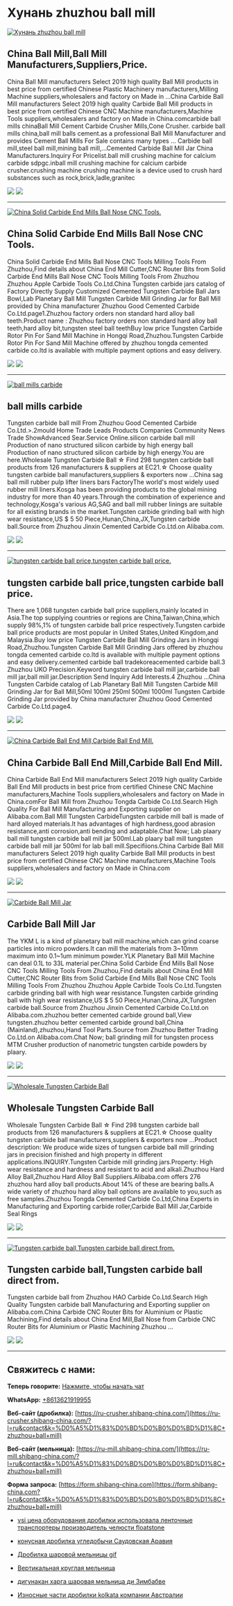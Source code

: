 # Хунань zhuzhou ball mill

<a href="https://swt.shibang-china.com/?l=ru&img&k=%D0%A5%D1%83%D0%BD%D0%B0%D0%BD%D1%8C+zhuzhou+ball+mill" target="_blank">![Хунань zhuzhou ball mill](http://static.shibang-china.com/all-800x300/929.jpg)</a>

## China Ball Mill,Ball Mill Manufacturers,Suppliers,Price.
China Ball Mill manufacturers Select 2019 high quality Ball Mill products in best price from certified Chinese Plastic Machinery manufacturers,Milling Machine suppliers,wholesalers and factory on Made in …China Carbide Ball Mill manufacturers Select 2019 high quality Carbide Ball Mill products in best price from certified Chinese CNC Machine manufacturers,Machine Tools suppliers,wholesalers and factory on Made in China.comcarbide ball mills chinaBall Mill Cement Carbide Crusher Mills,Cone Crusher. carbide ball mills china,ball mill balls cement.as a professional Ball Mill Manufacturer and provides Cement Ball Mills For Sale contains many types … Carbide ball mill,steel ball mill,mining ball mill,…Cemented Carbide Ball Mill Jar China Manufacturers.Inquiry For Pricelist.ball mill crushing machine for calcium carbide sdpgc.inball mill crushing machine for calcium carbide crusher.crushing machine crushing machine is a device used to crush hard substances such as rock,brick,ladle,granitec


<a href="https://whatsapp.shibangsoft.com/WhatsApp.php" target="_blank" title="WhatsApp">![](http://static.shibang-china.com/icon/whatsapp.png)</a> <a href="https://swt.shibang-china.com/?l=ru&icon&k=%D0%A5%D1%83%D0%BD%D0%B0%D0%BD%D1%8C+zhuzhou+ball+mill" target="_blank">![](http://static.shibang-china.com/icon/chat-ru.png)</a>

---

<a href="https://swt.shibang-china.com/?l=ru&img&k=%D0%A5%D1%83%D0%BD%D0%B0%D0%BD%D1%8C+zhuzhou+ball+mill" target="_blank">![China Solid Carbide End Mills Ball Nose CNC Tools.](http://static.shibang-china.com/all-800x300/120.jpg)</a>

## China Solid Carbide End Mills Ball Nose CNC Tools.
China Solid Carbide End Mills Ball Nose CNC Tools Milling Tools From Zhuzhou,Find details about China End Mill Cutter,CNC Router Bits from Solid Carbide End Mills Ball Nose CNC Tools Milling Tools From Zhuzhou Zhuzhou Apple Carbide Tools Co.Ltd.China Tungsten carbide jars catalog of Factory Directly Supply Customized Cemented Tungsten Carbide Ball Jars Bowl,Lab Planetary Ball Mill Tungsten Carbide Mill Grinding Jar for Ball Mill provided by China manufacturer Zhuzhou Good Cemented Carbide Co.Ltd.page1.Zhuzhou factory orders non standard hard alloy ball teeth.Product name : Zhuzhou factory orders non standard hard alloy ball teeth,hard alloy bit,tungsten steel ball teethBuy low price Tungsten Carbide Rotor Pin For Sand Mill Machine in Hongqi Road,Zhuzhou.Tungsten Carbide Rotor Pin For Sand Mill Machine offered by zhuzhou tongda cemented carbide co.ltd is available with multiple payment options and easy delivery.


<a href="https://whatsapp.shibangsoft.com/WhatsApp.php" target="_blank" title="WhatsApp">![](http://static.shibang-china.com/icon/whatsapp.png)</a> <a href="https://swt.shibang-china.com/?l=ru&icon&k=%D0%A5%D1%83%D0%BD%D0%B0%D0%BD%D1%8C+zhuzhou+ball+mill" target="_blank">![](http://static.shibang-china.com/icon/chat-ru.png)</a>

---

<a href="https://swt.shibang-china.com/?l=ru&img&k=%D0%A5%D1%83%D0%BD%D0%B0%D0%BD%D1%8C+zhuzhou+ball+mill" target="_blank">![ball mills carbide](http://static.shibang-china.com/all-800x300/1326.jpg)</a>

## ball mills carbide
Tungsten carbide ball mill From Zhuzhou Good Cemented Carbide Co.Ltd.&gt;.2mould Home Trade Leads Products Companies Community News Trade ShowAdvanced Sear.Service Online.silicon carbide ball mill Production of nano structured silicon carbide by high energy ball Production of nano structured silicon carbide by high energy.You are here.Wholesale Tungsten Carbide Ball ☆ Find 298 tungsten carbide ball products from 126 manufacturers &amp; suppliers at EC21.☆ Choose quality tungsten carbide ball manufacturers,suppliers &amp; exporters now …China sag ball mill rubber pulp lifter liners bars FactoryThe world's most widely used rubber mill liners.Kosga has been providing products to the global mining industry for more than 40 years.Through the combination of experience and technology,Kosga's various AG,SAG and ball mill rubber linings are suitable for all existing brands in the market.Tungsten carbide grinding ball with high wear resistance,US $ 5 50 Piece,Hunan,China,JX,Tungsten carbide ball.Source from Zhuzhou Jinxin Cemented Carbide Co.Ltd.on Alibaba.com.


<a href="https://whatsapp.shibangsoft.com/WhatsApp.php" target="_blank" title="WhatsApp">![](http://static.shibang-china.com/icon/whatsapp.png)</a> <a href="https://swt.shibang-china.com/?l=ru&icon&k=%D0%A5%D1%83%D0%BD%D0%B0%D0%BD%D1%8C+zhuzhou+ball+mill" target="_blank">![](http://static.shibang-china.com/icon/chat-ru.png)</a>

---

<a href="https://swt.shibang-china.com/?l=ru&img&k=%D0%A5%D1%83%D0%BD%D0%B0%D0%BD%D1%8C+zhuzhou+ball+mill" target="_blank">![tungsten carbide ball price,tungsten carbide ball price.](http://static.shibang-china.com/all-800x300/999.jpg)</a>

## tungsten carbide ball price,tungsten carbide ball price.
There are 1,068 tungsten carbide ball price suppliers,mainly located in Asia.The top supplying countries or regions are China,Taiwan,China,which supply 98%,1% of tungsten carbide ball price respectively.Tungsten carbide ball price products are most popular in United States,United Kingdom,and Malaysia.Buy low price Tungsten Carbide Ball Mill Grinding Jars in Hongqi Road,Zhuzhou.Tungsten Carbide Ball Mill Grinding Jars offered by zhuzhou tongda cemented carbide co.ltd is available with multiple payment options and easy delivery.cemented carbide ball tradekoreacemented carbide ball.3 Zhuzhou UKO Precision.Keyword tungsten carbide ball mill jar,carbide ball mill jar,ball mill jar.Description Send Inquiry Add Interests.4 Zhuzhou …China Tungsten Carbide catalog of Lab Planetary Ball Mill Tungsten Carbide Mill Grinding Jar for Ball Mill,50ml 100ml 250ml 500ml 1000ml Tungsten Carbide Grinding Jar provided by China manufacturer Zhuzhou Good Cemented Carbide Co.Ltd.page4.


<a href="https://whatsapp.shibangsoft.com/WhatsApp.php" target="_blank" title="WhatsApp">![](http://static.shibang-china.com/icon/whatsapp.png)</a> <a href="https://swt.shibang-china.com/?l=ru&icon&k=%D0%A5%D1%83%D0%BD%D0%B0%D0%BD%D1%8C+zhuzhou+ball+mill" target="_blank">![](http://static.shibang-china.com/icon/chat-ru.png)</a>

---

<a href="https://swt.shibang-china.com/?l=ru&img&k=%D0%A5%D1%83%D0%BD%D0%B0%D0%BD%D1%8C+zhuzhou+ball+mill" target="_blank">![China Carbide Ball End Mill,Carbide Ball End Mill.](http://static.shibang-china.com/all-800x300/1375.jpg)</a>

## China Carbide Ball End Mill,Carbide Ball End Mill.
China Carbide Ball End Mill manufacturers Select 2019 high quality Carbide Ball End Mill products in best price from certified Chinese CNC Machine manufacturers,Machine Tools suppliers,wholesalers and factory on Made in China.comFor Ball Mill from Zhuzhou Tongda Carbide Co.Ltd.Search High Quality For Ball Mill Manufacturing and Exporting supplier on Alibaba.com.Ball Mill Tungsten CarbideTungsten carbide mill ball is made of hard alloyed materials.It has advantages of high hardness,good abrasion resistance,anti corrosion,anti bending and adaptable.Chat Now; Lab plaary ball mill tungsten carbide ball mill jar 500ml.Lab plaary ball mill tungsten carbide ball mill jar 500ml for lab ball mill.Specifiions.China Carbide Ball Mill manufacturers Select 2019 high quality Carbide Ball Mill products in best price from certified Chinese CNC Machine manufacturers,Machine Tools suppliers,wholesalers and factory on Made in China.com


<a href="https://whatsapp.shibangsoft.com/WhatsApp.php" target="_blank" title="WhatsApp">![](http://static.shibang-china.com/icon/whatsapp.png)</a> <a href="https://swt.shibang-china.com/?l=ru&icon&k=%D0%A5%D1%83%D0%BD%D0%B0%D0%BD%D1%8C+zhuzhou+ball+mill" target="_blank">![](http://static.shibang-china.com/icon/chat-ru.png)</a>

---

<a href="https://swt.shibang-china.com/?l=ru&img&k=%D0%A5%D1%83%D0%BD%D0%B0%D0%BD%D1%8C+zhuzhou+ball+mill" target="_blank">![Carbide Ball Mill Jar](http://static.shibang-china.com/all-800x300/1525.jpg)</a>

## Carbide Ball Mill Jar
The YKM L is a kind of planetary ball mill machine,which can grind coarse particles into micro powders.It can mill the materials from 3~10mm maximum into 0.1~1um minimum powder.YLK Planetary Ball Mill Machine can deal 0.1L to 33L material per.China Solid Carbide End Mills Ball Nose CNC Tools Milling Tools From Zhuzhou,Find details about China End Mill Cutter,CNC Router Bits from Solid Carbide End Mills Ball Nose CNC Tools Milling Tools From Zhuzhou Zhuzhou Apple Carbide Tools Co.Ltd.Tungsten carbide grinding ball with high wear resistance.Tungsten carbide grinding ball with high wear resistance,US $ 5 50 Piece,Hunan,China,JX,Tungsten carbide ball.Source from Zhuzhou Jinxin Cemented Carbide Co.Ltd.on Alibaba.com.zhuzhou better cemented carbide ground ball,View tungsten.zhuzhou better cemented carbide ground ball,China (Mainland),zhuzhou,Hand Tool Parts.Source from Zhuzhou Better Trading Co.Ltd.on Alibaba.com.Chat Now; ball grinding mill for tungsten process MTM Crusher production of nanometric tungsten carbide powders by plaary.


<a href="https://whatsapp.shibangsoft.com/WhatsApp.php" target="_blank" title="WhatsApp">![](http://static.shibang-china.com/icon/whatsapp.png)</a> <a href="https://swt.shibang-china.com/?l=ru&icon&k=%D0%A5%D1%83%D0%BD%D0%B0%D0%BD%D1%8C+zhuzhou+ball+mill" target="_blank">![](http://static.shibang-china.com/icon/chat-ru.png)</a>

---

<a href="https://swt.shibang-china.com/?l=ru&img&k=%D0%A5%D1%83%D0%BD%D0%B0%D0%BD%D1%8C+zhuzhou+ball+mill" target="_blank">![Wholesale Tungsten Carbide Ball](http://static.shibang-china.com/all-800x300/972.jpg)</a>

## Wholesale Tungsten Carbide Ball
Wholesale Tungsten Carbide Ball ☆ Find 298 tungsten carbide ball products from 126 manufacturers &amp; suppliers at EC21.☆ Choose quality tungsten carbide ball manufacturers,suppliers &amp; exporters now …Product description: We produce wide sizes of tungsen carbide ball mill grinding jars in precision finished and high property in different applications.INQUIRY.Tungsten Carbide mill grinding jars.Property: High wear resistance and hardness and resistant to acid and alkali.Zhuzhou Hard Alloy Ball,Zhuzhou Hard Alloy Ball Suppliers.Alibaba.com offers 276 zhuzhou hard alloy ball products.About 14% of these are bearing balls.A wide variety of zhuzhou hard alloy ball options are available to you,such as free samples.Zhuzhou Tongda Cemented Carbide Co.Ltd,China Experts in Manufacturing and Exporting carbide roller,Carbide Ball Mill Jar,Carbide Seal Rings


<a href="https://whatsapp.shibangsoft.com/WhatsApp.php" target="_blank" title="WhatsApp">![](http://static.shibang-china.com/icon/whatsapp.png)</a> <a href="https://swt.shibang-china.com/?l=ru&icon&k=%D0%A5%D1%83%D0%BD%D0%B0%D0%BD%D1%8C+zhuzhou+ball+mill" target="_blank">![](http://static.shibang-china.com/icon/chat-ru.png)</a>

---

<a href="https://swt.shibang-china.com/?l=ru&img&k=%D0%A5%D1%83%D0%BD%D0%B0%D0%BD%D1%8C+zhuzhou+ball+mill" target="_blank">![Tungsten carbide ball,Tungsten carbide ball direct from.](http://static.shibang-china.com/all-800x300/1399.jpg)</a>

## Tungsten carbide ball,Tungsten carbide ball direct from.
Tungsten carbide ball from Zhuzhou HAO Carbide Co.Ltd.Search High Quality Tungsten carbide ball Manufacturing and Exporting supplier on Alibaba.com.China Carbide CNC Router Bits for Aluminium or Plastic Machining,Find details about China End Mill,Ball Nose from Carbide CNC Router Bits for Aluminium or Plastic Machining Zhuzhou …

<a href="https://whatsapp.shibangsoft.com/WhatsApp.php" target="_blank" title="WhatsApp">![](http://static.shibang-china.com/icon/whatsapp.png)</a> <a href="https://swt.shibang-china.com/?l=ru&icon&k=%D0%A5%D1%83%D0%BD%D0%B0%D0%BD%D1%8C+zhuzhou+ball+mill" target="_blank">![](http://static.shibang-china.com/icon/chat-ru.png)</a>

---
## Свяжитесь с нами:

**Теперь говорите:** [Нажмите, чтобы начать чат](https://swt.shibang-china.com?l=ru&contact&k=%D0%A5%D1%83%D0%BD%D0%B0%D0%BD%D1%8C+zhuzhou+ball+mill)

**WhatsApp:**  [+8613621919955](https://whatsapp.shibangsoft.com/WhatsApp.php)

**Веб-сайт (дробилка):** [https://ru-crusher.shibang-china.com/](https://ru-crusher.shibang-china.com/?l=ru&contact&k=%D0%A5%D1%83%D0%BD%D0%B0%D0%BD%D1%8C+zhuzhou+ball+mill)

**Веб-сайт (мельница):** [https://ru-mill.shibang-china.com/](https://ru-mill.shibang-china.com/?l=ru&contact&k=%D0%A5%D1%83%D0%BD%D0%B0%D0%BD%D1%8C+zhuzhou+ball+mill)

**Форма запроса:** [https://form.shibang-china.com](https://form.shibang-china.com?l=ru&contact&k=%D0%A5%D1%83%D0%BD%D0%B0%D0%BD%D1%8C+zhuzhou+ball+mill)

* [vsi цена оборудования дробилки использовала ленточные транспортеры производитель челюсти floatstone](../132/vsi%20%D1%86%D0%B5%D0%BD%D0%B0%20%D0%BE%D0%B1%D0%BE%D1%80%D1%83%D0%B4%D0%BE%D0%B2%D0%B0%D0%BD%D0%B8%D1%8F%20%D0%B4%D1%80%D0%BE%D0%B1%D0%B8%D0%BB%D0%BA%D0%B8%20%D0%B8%D1%81%D0%BF%D0%BE%D0%BB%D1%8C%D0%B7%D0%BE%D0%B2%D0%B0%D0%BB%D0%B0%20%D0%BB%D0%B5%D0%BD%D1%82%D0%BE%D1%87%D0%BD%D1%8B%D0%B5%20%D1%82%D1%80%D0%B0%D0%BD%D1%81%D0%BF%D0%BE%D1%80%D1%82%D0%B5%D1%80%D1%8B%20%D0%BF%D1%80%D0%BE%D0%B8%D0%B7%D0%B2%D0%BE%D0%B4%D0%B8%D1%82%D0%B5%D0%BB%D1%8C%20%D1%87%D0%B5%D0%BB%D1%8E%D1%81%D1%82%D0%B8%20floatstone.md)

* [конусная дробилка угледобычи Саудовская Аравия](../134/%D0%BA%D0%BE%D0%BD%D1%83%D1%81%D0%BD%D0%B0%D1%8F%20%D0%B4%D1%80%D0%BE%D0%B1%D0%B8%D0%BB%D0%BA%D0%B0%20%D1%83%D0%B3%D0%BB%D0%B5%D0%B4%D0%BE%D0%B1%D1%8B%D1%87%D0%B8%20%D0%A1%D0%B0%D1%83%D0%B4%D0%BE%D0%B2%D1%81%D0%BA%D0%B0%D1%8F%20%D0%90%D1%80%D0%B0%D0%B2%D0%B8%D1%8F.md)

* [Дробилка шаровой мельницы gif](../132/%D0%94%D1%80%D0%BE%D0%B1%D0%B8%D0%BB%D0%BA%D0%B0%20%D1%88%D0%B0%D1%80%D0%BE%D0%B2%D0%BE%D0%B9%20%D0%BC%D0%B5%D0%BB%D1%8C%D0%BD%D0%B8%D1%86%D1%8B%20gif.md)

* [Вертикальная круглая мельница](../133/%D0%92%D0%B5%D1%80%D1%82%D0%B8%D0%BA%D0%B0%D0%BB%D1%8C%D0%BD%D0%B0%D1%8F%20%D0%BA%D1%80%D1%83%D0%B3%D0%BB%D0%B0%D1%8F%20%D0%BC%D0%B5%D0%BB%D1%8C%D0%BD%D0%B8%D1%86%D0%B0.md)

* [дигунакан харга шаровая мельница ди Зимбабве](../135/%D0%B4%D0%B8%D0%B3%D1%83%D0%BD%D0%B0%D0%BA%D0%B0%D0%BD%20%D1%85%D0%B0%D1%80%D0%B3%D0%B0%20%D1%88%D0%B0%D1%80%D0%BE%D0%B2%D0%B0%D1%8F%20%D0%BC%D0%B5%D0%BB%D1%8C%D0%BD%D0%B8%D1%86%D0%B0%20%D0%B4%D0%B8%20%D0%97%D0%B8%D0%BC%D0%B1%D0%B0%D0%B1%D0%B2%D0%B5.md)

* [Износные части дробилки kolkata компании Австралии](../135/%D0%98%D0%B7%D0%BD%D0%BE%D1%81%D0%BD%D1%8B%D0%B5%20%D1%87%D0%B0%D1%81%D1%82%D0%B8%20%D0%B4%D1%80%D0%BE%D0%B1%D0%B8%D0%BB%D0%BA%D0%B8%20kolkata%20%D0%BA%D0%BE%D0%BC%D0%BF%D0%B0%D0%BD%D0%B8%D0%B8%20%D0%90%D0%B2%D1%81%D1%82%D1%80%D0%B0%D0%BB%D0%B8%D0%B8.md)